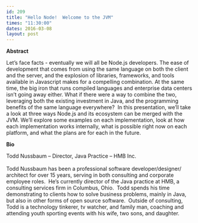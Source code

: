 ```yaml
---
id: 209
title: "Hello Node!  Welcome to the JVM"
times: "11:30:00"
dates: 2016-03-08
layout: post
---
```

 **Abstract**

Let’s face facts - eventually we will all be Node.js developers. The ease of development that comes from using the same language on both the client and the server, and the explosion of libraries, frameworks, and tools available in Javascript makes for a compelling combination. At the same time, the big iron that runs compiled languages and enterprise data centers isn’t going away either. What if there were a way to combine the two, leveraging both the existing investment in Java, and the programming benefits of the same language everywhere?&nbsp; In this presentation, we’ll take a look at three ways Node.js and its ecosystem can be merged with the JVM. We’ll explore some examples on each implementation, look at how each implementation works internally, what is possible right now on each platform, and what the plans are for each in the future.  

**Bio**

Todd Nussbaum – Director, Java Practice – HMB Inc.  
&nbsp;  
Todd Nussbaum has been a professional software developer/designer/ architect for over 15 years, serving in both consulting and corporate employee roles.&nbsp; He’s currently director of the Java practice at HMB, a consulting services firm in Columbus, Ohio.&nbsp; Todd spends his time demonstrating to clients how to solve business problems, mainly in Java, but also in other forms of open source software.&nbsp; Outside of consulting, Todd is a technology tinkerer, tv watcher, and family man, coaching and attending youth sporting events with his wife, two sons, and daughter.

